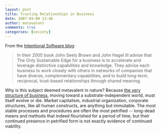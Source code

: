 ```yaml
---
layout: post
title: Trusting Relationships in Business
date: 2007-04-08 13:46
author: metavalent
comments: true
categories: [society]
---
```

From the <a href="https://blog.intentionalsoftware.com/intentional_software/2007/02/sustaining_rela.html">Intentional Software blog</a>:<blockquote>In their 2005 book John Seely Brown and John Hagel III advise that The Only Sustainable Edge for a business is to accelerate and leverage distinctive capabilities and knowledge. They advise each business to work closely with others in networks of companies that have diverse, complementary capabilities, and to build long-term, reciprocal, trust-based relationships through shared meaning. </blockquote>Why is this subject deemed metavalent in nature? Because <a href="https://www.allbusiness.com/human-resources/careers/846252-29.html">the very structure of business</a>, moving toward a substrate-independent world, must itself evolve or die. Market capitalism, industrial organization, corporate structures, like all human constructs, are anything but immutable. The most stable processes and procedures are often the most petrified -- long-dead means and methods that indeed flourished for a period of time, but their continued presence in petrified form is not exactly evidence of continued viability.
